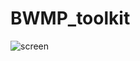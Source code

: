 # BWMP_toolkit


![screen](https://user-images.githubusercontent.com/28688554/26913057-c7b8227e-4c18-11e7-9c7e-a0ebf2e360fd.jpg)
